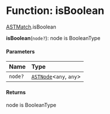 # Function: isBoolean

[ASTMatch](/auto-docs/variable-core/modules/ASTMatch.md).isBoolean

**isBoolean**(`node?`): node is BooleanType

#### Parameters

| Name | Type |
| :------ | :------ |
| `node?` | [`ASTNode`](/auto-docs/variable-core/classes/ASTNode.md)<`any`, `any`> |

#### Returns

node is BooleanType

